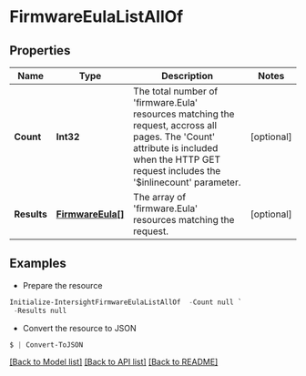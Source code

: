 # FirmwareEulaListAllOf
## Properties

Name | Type | Description | Notes
------------ | ------------- | ------------- | -------------
**Count** | **Int32** | The total number of &#39;firmware.Eula&#39; resources matching the request, accross all pages. The &#39;Count&#39; attribute is included when the HTTP GET request includes the &#39;$inlinecount&#39; parameter. | [optional] 
**Results** | [**FirmwareEula[]**](FirmwareEula.md) | The array of &#39;firmware.Eula&#39; resources matching the request. | [optional] 

## Examples

- Prepare the resource
```powershell
Initialize-IntersightFirmwareEulaListAllOf  -Count null `
 -Results null
```

- Convert the resource to JSON
```powershell
$ | Convert-ToJSON
```

[[Back to Model list]](../README.md#documentation-for-models) [[Back to API list]](../README.md#documentation-for-api-endpoints) [[Back to README]](../README.md)

